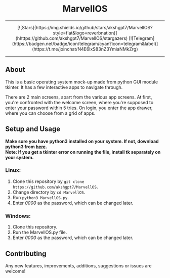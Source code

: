 <div align="center">

# MarvellOS
<hr>
[![Stars](https://img.shields.io/github/stars/akshgpt7/MarvellOS?style=flat&logo=reverbnation)](hhttps://github.com/akshgpt7/MarvellOS/stargazers)
[![Telegram](https://badgen.net/badge/icon/telegram/cyan?icon=telegram&label)](https://t.me/joinchat/N4E6lxS83nZ3YmiaNMkZrg)
<hr>
</div>

## About
This is a basic operating system mock-up made from python GUI module tkinter.
It has a few interactive apps to navigate through.

There are 2 main screens, apart from the various app screens.
At first, you're confronted with the welcome screen, where you're supposed to enter your password within 5 tries. On login, you enter the app drawer, where you can choose from a grid of apps.

## Setup and Usage
**Make sure you have python3 installed on your system. If not, download python3 from [here](https://www.python.org/).**<br>
**Note: If you get a tkinter error on running the file, install tk separately on your system.**

### Linux:
1. Clone this repository by ```git clone https://github.com/akshgpt7/MarvellOS```.
2. Change directory by `cd MarvellOS`.
3. Run `python3 MarvellOS.py`.
4. Enter *0000* as the password, which can be changed later.

### Windows: 
1. Clone this repository.
2. Run the MarvellOS.py file.
3. Enter *0000* as the password, which can be changed later.

## Contributing
Any new features, improvements, additions, suggestions or issues are welcome!
